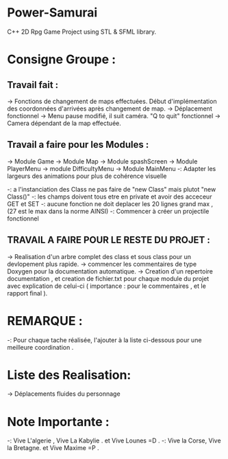 Power-Samurai
=============

C++ 2D Rpg Game Project using STL &amp; SFML library.

Consigne Groupe :
=================

Travail fait :
----------------------------------
-> Fonctions de changement de maps effectuées. Début d'implémentation des coordonnées d'arrivées après changement de map.
-> Déplacement fonctionnel
-> Menu pause modifié, il suit caméra. "Q to quit" fonctionnel
-> Camera dépendant de la map effectuée.

Travail a faire pour les Modules :
----------------------------------
-> Module Game
-> Module Map
-> Module spashScreen
-> Module PlayerMenu
-> module DifficultyMenu
-> Module MainMenu
-: Adapter les largeurs des animations pour plus de cohérence visuelle

-: a l'instanciation des Class ne pas faire de "new Class" mais plutot "new Class()"
-: les champs doivent tous etre en private et avoir des acceceur GET et SET
-: aucune fonction ne doit deplacer les 20 lignes grand max , (27 est le max dans la norme AINSI)
-: Commencer à créer un projectile fonctionnel 

TRAVAIL A FAIRE POUR LE RESTE DU PROJET :
-----------------------------------------

-> Realisation d'un arbre complet des class et sous class pour un devlopement plus rapide.
-> commencer les commentaires de type Doxygen pour la documentation automatique.
-> Creation d'un repertoire documentation , et creation de fichier.txt pour chaque module du projet avec explication de celui-ci ( importance : pour le commentaires , et le rapport final ).

REMARQUE :
==========

-: Pour chaque tache réalisée, l'ajouter à la liste ci-dessous pour une meilleure coordination .

Liste des Realisation:
======================
-> Déplacements fluides du personnage

Note Importante :
=================

-: Vive L'algerie , Vive La Kabylie . et Vive Lounes =D .
-: Vive la Corse, Vive la Bretagne. et Vive Maxime =P .

